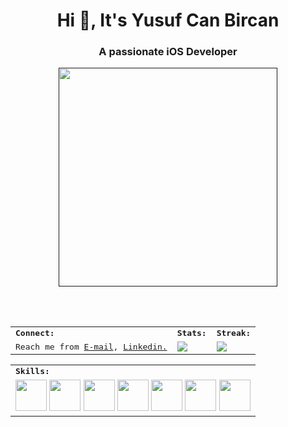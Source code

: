 <div>
    <h1 align=center> Hi 👋,  It's Yusuf Can Bircan </h1>
    <h3 align=center> A passionate iOS Developer </h2>
</div>

<div align=center>
    <a href=""><img height=350 src="https://developer.apple.com/news/images/og/apple-developer-og-twitter.png"></a>
</div>

<br><br>
<table>
    <tr>
        <td colspan="4">
        <strong><samp>Connect:</samp></strong>
        </td>
        <td colspan="2">
        <strong><samp>Stats:</samp></strong>
        </td>
        <td colspan="2">
        <strong><samp>Streak:</samp></strong>
        </td>
    </tr>
    <tr>
        <td colspan="4" rowspan="2">
        <samp>Reach me from <a href="mailto:yusufcannnz@hotmail.com">E-mail</a>, <a href=https://www.linkedin.com/in/yusuf-can-bircan-b9a504227/>Linkedin.</a></samp>
        </td>
        <td colspan="2" rowspan="2">
        <a href="https://github-readme-stats.vercel.app/api?username=yusufcanbircan&count_private=true&hide_border=true&show_icons=true&theme=tokyonight">
        <img src="https://github-readme-stats.vercel.app/api?username=yusufcanbircan&count_private=true&hide_border=true&show_icons=true&theme=tokyonight">
        </a>
        </td>
        <td colspan="2" rowspan="2">
        <a href="https://github-readme-streak-stats.herokuapp.com/?user=yusufcanbircan&hide_border=true&theme=tokyonight">
        <img src="https://github-readme-streak-stats.herokuapp.com/?user=yusufcanbircan&hide_border=true&theme=tokyonight">
        </a>
        </td>
    </tr>
</table>

<div>
<table>
    <tr>
        <td colspan="8">
        <strong><samp>Skills:</samp></strong>
        </td>
    </tr>
        <tr>
        <td colspan="8">
        <a href="https://developer.apple.com/swift/"><img src="https://img.icons8.com/color/480/000000/swift.png" width=50></a>
        <a href="https://developer.apple.com/xcode/swiftui/"><img src="https://img.icons8.com/color/480/000000/swiftui.png" width=50></a>
        <a href="https://developer.apple.com/xcode/"><img src="https://img.icons8.com/color/480/000000/xcode.png" width=50></a>
        <a href="https://code.visualstudio.com/"><img src="https://img.icons8.com/color/480/000000/visual-studio-code-2019.png" width=50></a>
        <a href="https://www.figma.com/"><img src="https://img.icons8.com/color/480/000000/figma.png" width=50></a>
        <a href="https://git-scm.com/"><img src="https://img.icons8.com/color/480/000000/git.png" width=50></a>
        <a href="https://firebase.google.com/"><img src="https://img.icons8.com/color/480/000000/firebase.png" width=50></a>            
        </td>
    </tr>
</table>
</div>
